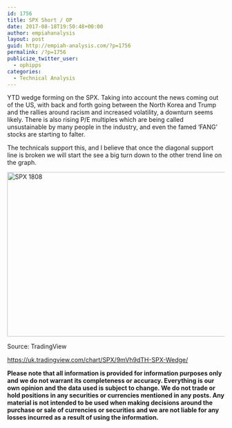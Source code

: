 ```yaml
---
id: 1756
title: SPX Short / OP
date: 2017-08-18T19:50:48+00:00
author: empiahanalysis
layout: post
guid: http://empiah-analysis.com/?p=1756
permalink: /?p=1756
publicize_twitter_user:
  - ophipps
categories:
  - Technical Analysis
---
```

YTD wedge forming on the SPX. Taking into account the news coming out of the US, with back and forth going between the North Korea and Trump and the rallies around racism and increased volatility, a downturn seems likely. There is also rising P/E multiples which are being called unsustainable by many people in the industry, and even the famed &#8216;FANG&#8217; stocks are starting to falter.

The technicals support this, and I believe that once the diagonal support line is broken we will start the see a big turn down to the other trend line on the graph.

<img loading="lazy" class="alignnone size-full wp-image-1757" src="https://empiahanalysis.files.wordpress.com/2017/08/spx-1808.png?resize=640%2C380" alt="SPX 1808" width="640" height="380" data-recalc-dims="1" /> 

Source: TradingView

<https://uk.tradingview.com/chart/SPX/9mVh9dTH-SPX-Wedge/>

**Please note that all information is provided for information purposes only and we do not warrant its completeness or accuracy. Everything is our own opinion and the data used is subject to change. We do not trade or hold positions in any securities or currencies mentioned in any posts. Any material is not intended to be used when making decisions around the purchase or sale of currencies or securities and we are not liable for any losses incurred as a result of using the information.**

&nbsp;
